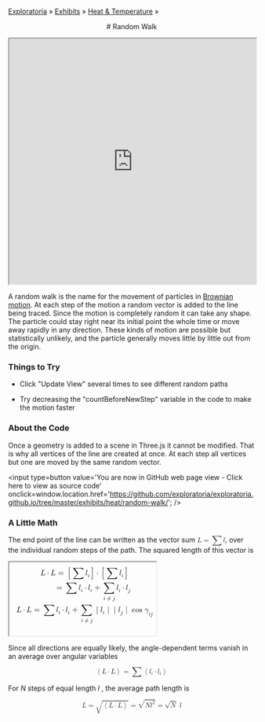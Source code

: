 [Exploratoria]( http://exploratoria.github.io ) &raquo; [Exhibits]( http://exploratoria.github.io/exhibits/ ) &raquo;
[Heat & Temperature]( http://exploratoria.github.io/exhibits/heat/ ) &raquo;

<center>
# Random Walk
</center>

<span style='display: none'>*View as a web page to see the content of this iframe*</span>
<iframe src=http://exploratoria.github.io/lib/code-edit-view/code-edit-view.html#http://exploratoria.github.io/exhibits/heat/random-walk/random-walk.html style='width:100%; height:500px'></iframe>

A random walk is the name for the movement of particles in <a href="https://en.wikipedia.org/wiki/Brownian_motion">Brownian motion</a>. At each step of the motion a random vector is added to the line being traced. Since the motion is completely random it can take any shape. The particle could stay right near its initial point the whole time or move away rapidly in any direction. These kinds of motion are possible but statistically unlikely, and the particle generally moves little by little out from the origin.

### Things to Try

* Click "Update View" several times to see different random paths

* Try decreasing the "countBeforeNewStep" variable in the code to make the motion faster
 
### About the Code

Once a geometry is added to a scene in Three.js it cannot be modified. That is why all vertices of the line are created at once. At each step all vertices but one are moved by the same random vector.

<span style=display:none; >[You are now in GitHub source code view - click here to view as a web page]( http://exploratoria.github.io/exhibits/heat/random-walk/index.html "View file as a web page." ) </span>
<input type=button value='You are now in GitHub web page view - Click here to view as source code' onclick=window.location.href='https://github.com/exploratoria/exploratoria.github.io/tree/master/exhibits/heat/random-walk/'; />

### A Little Math

The end point of the line can be written as the vector sum
<nobr><math displaystyle="true">
<mi mathvariant="bold">L</mi>
<mo>=</mo><mo>&sum;</mo>
  <msub><mi mathvariant="bold">l</mi><mi>i</mi></msub>
</math></nobr>
over the individual random steps of the path. The squared length of this vector is

<span style='display: none'>*View as a web page to see the content of this iframe*</span>
<iframe style="text-align: center" srcdoc='
<math displaystyle="true"> 
<mtable displaystyle="true" columnalign="left"><mtr><mtd>
<mi mathvariant="bold">L</mi><mo>&middot;</mo>
  <mi mathvariant="bold">L</mi>
<mo>=</mo><mrow><mo>[</mo><mo>&sum;</mo><msub>
  <mi mathvariant="bold">l</mi><mi>i</mi></msub>
  <mo>]</mo></mrow><mo>&middot;</mo><mrow><mo>[</mo><mo>&sum;</mo>
  <msub><mi mathvariant="bold">l</mi><mi>i</mi></msub><mo>]</mo></mrow>
</mtd></mtr><mtr><mtd>
<mphantom><mi mathvariant="bold">L</mi><mo>&middot;</mo>
  <mi mathvariant="bold">L</mi></mphantom>
<mo>=</mo><mo>&sum;</mo>
<msub><mi mathvariant="bold">l</mi><mi>i</mi></msub><mo>&middot;</mo>
  <msub><mi mathvariant="bold">l</mi><mi>i</mi></msub>
<mo>+</mo><munder><mo>&sum;</mo><mrow><mi>i</mi><mo>&ne;</mo><mi>j</mi></mrow></munder>
<msub><mi mathvariant="bold">l</mi><mi>i</mi></msub><mo>&middot;</mo>
  <msub><mi mathvariant="bold">l</mi><mi>j</mi></msub>
</mtd></mtr><mtr><mtd>
<mi mathvariant="bold">L</mi><mo>&middot;</mo>
  <mi mathvariant="bold">L</mi>
<mo>=</mo><mo>&sum;</mo>
  <msub><mi mathvariant="bold">l</mi><mi>i</mi></msub><mo>&middot;</mo>
  <msub><mi mathvariant="bold">l</mi><mi>i</mi></msub>
<mo>+</mo><munder><mo>&sum;</mo><mrow><mi>i</mi><mo>&ne;</mo><mi>j</mi></mrow></munder>
  <mo stretchy="false">&verbar;</mo>
  <msub><mi mathvariant="bold">l</mi><mi>i</mi></msub>
  <mo stretchy="false">&verbar;</mo>
  <mo stretchy="false">&verbar;</mo>
  <msub><mi mathvariant="bold">l</mi><mi>j</mi></msub>
  <mo stretchy="false">&verbar;</mo>
  <mo>cos</mo><msub><mi>&gamma;</mi><mrow><mi>i</mi><mi>j</mi></mrow></msub>
</mtd></mtr></mtable>
</math>'></iframe>

Since all directions are equally likely, the angle-dependent terms vanish in an average over angular variables

<p style="text-align: center">
<math displaystyle="true">
<mrow><mo>&lang;</mo><mi mathvariant="bold">L</mi><mo>&middot;</mo>
  <mi mathvariant="bold">L</mi><mo>&rang;</mo></mrow>
<mo>=</mo><mo>&sum;</mo><mrow><mo>&lang;</mo>
  <msub><mi mathvariant="bold">l</mi><mi>i</mi></msub><mo>&middot;</mo>
  <msub><mi mathvariant="bold">l</mi><mi>i</mi></msub>
  <mo>&rang;</mo></mrow>
</math></p>

For <i>N</i> steps of equal length <i>l</i>&nbsp;, the average path length is

<p  style="text-align: center">
<math displaystyle="true">
<mi>L</mi><mo>=</mo><msqrt><mrow><mo>&lang;</mo>
  <mi mathvariant="bold">L</mi><mo>&middot;</mo>
  <mi mathvariant="bold">L</mi><mo>&rang;</mo></mrow></msqrt>
<mo>=</mo><msqrt><mi>N</mi><msup><mi>l</mi><mn>2</mn></msup></msqrt>
<mo>=</mo><msqrt><mi>N</mi></msqrt><mspace width=".3em"/><mi>l</mi>
</math></p>
